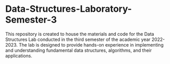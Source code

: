 # Data-Structures-Laboratory-Semester-3
This repository is created to house the materials and code for the Data Structures Lab conducted in the third semester of the academic year 2022-2023. The lab is designed to provide hands-on experience in implementing and understanding fundamental data structures, algorithms, and their applications.
